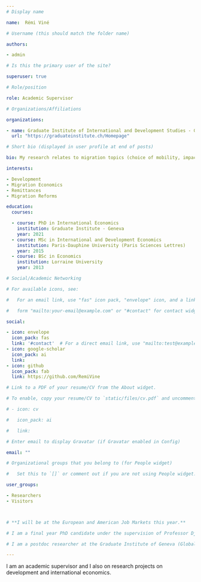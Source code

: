 ```yaml
---
# Display name

name:  Rémi Viné

# Username (this should match the folder name)

authors:

- admin

# Is this the primary user of the site?

superuser: true

# Role/position

role: Academic Supervisor

# Organizations/Affiliations

organizations:

- name: Graduate Institute of International and Development Studies - Geneva
  url: "https://graduateinstitute.ch/Homepage"

# Short bio (displayed in user profile at end of posts)

bio: My research relates to migration topics (choice of mobility, impact of remittances on the left behind, the costs of transferring money, _etc._)  

interests:

- Development
- Migration Economics
- Remittances
- Migration Reforms

education:
  courses:

  - course: PhD in International Economics
    institution: Graduate Institute - Geneva
    year: 2021 
  - course: MSc in International and Development Economics
    institution: Paris-Dauphine University (Paris Sciences Lettres)
    year: 2015
  - course: BSc in Economics
    institution: Lorraine University
    year: 2013

# Social/Academic Networking

# For available icons, see: 

#   For an email link, use "fas" icon pack, "envelope" icon, and a link in the

#   form "mailto:your-email@example.com" or "#contact" for contact widget.

social:

- icon: envelope
  icon_pack: fas
  link: '#contact'  # For a direct email link, use "mailto:test@example.org".
- icon: google-scholar
  icon_pack: ai
  link: 
- icon: github
  icon_pack: fab
  link: https://github.com/RemiVine

# Link to a PDF of your resume/CV from the About widget.

# To enable, copy your resume/CV to `static/files/cv.pdf` and uncomment the lines below.

# - icon: cv

#   icon_pack: ai

#   link: 

# Enter email to display Gravatar (if Gravatar enabled in Config)

email: ""

# Organizational groups that you belong to (for People widget)

#   Set this to `[]` or comment out if you are not using People widget.

user_groups:

- Researchers
- Visitors



# **I will be at the European and American Job Markets this year.**

# I am a final year PhD candidate under the supervision of Professor Djajic. The common factor of my research is migration. I have been interested in different areas in the world, particularly Europe, Africa and Central Asia.

# I am a postdoc researcher at the Graduate Institute of Geneva (Global Migration Centre) and the NCCR on-the-move. 

---
```


I am an academic supervisor and I also on research projects on development and international economics. 


